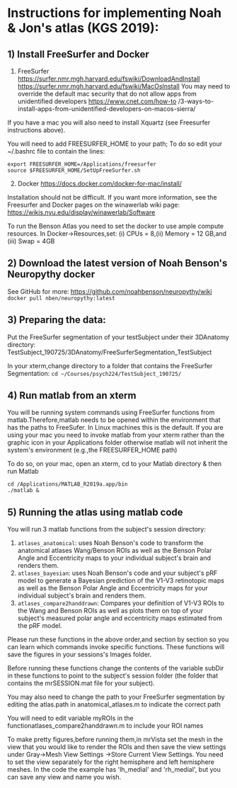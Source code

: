 # Instructions for implementing Noah & Jon's atlas (KGS 2019):

## 1) Install FreeSurfer and Docker
1. FreeSurfer
https://surfer.nmr.mgh.harvard.edu/fswiki/DownloadAndInstall
https://surfer.nmr.mgh.harvard.edu/fswiki/MacOsInstall
You may need to override the default mac security that do not allow apps from unidentified developers
https://www.cnet.com/how-to
/3-ways-to-install-apps-from-unidentified-developers-on-macos-sierra/

If you have a mac you will also need to install Xquartz (see Freesurfer instructions above).

You will need to add FREESURFER_HOME to your path; To do so edit your ~/.bashrc file to contain the lines:
```
export FREESURFER_HOME=/Applications/freesurfer
source $FREESURFER_HOME/SetUpFreeSurfer.sh
```

2. Docker
https://docs.docker.com/docker-for-mac/install/

Installation should not be difficult. If you want more information, see the Freesurfer and Docker pages on the winawerlab wiki page: https://wikis.nyu.edu/display/winawerlab/Software

To run the Benson Atlas you need to set the docker to use ample compute resources.
In Docker->Resources,set: (i) CPUs = 8,(ii) Memory = 12 GB,and (iii) Swap = 4GB

## 2) Download the latest version of Noah Benson's Neuropythy docker
See GitHub for more: https://github.com/noahbenson/neuropythy/wiki
```docker pull nben/neuropythy:latest```

## 3) Preparing the data:
Put the FreeSurfer segmentation of your testSubject under their 3DAnatomy directory:
TestSubject_190725/3DAnatomy/FreeSurferSegmentation_TestSubject
 
In your xterm,change directory to a folder that contains the FreeSurfer Segmentation: 
```cd ~/Courses/psych224/TestSubject_190725/```

## 4) Run matlab from an xterm
You will be running system commands using FreeSurfer functions from matlab.Therefore,matlab needs to be opened within the environment that has the paths to FreeSufer. In Linux machines this is the default. If you are using your mac you need to invoke matlab from your xterm rather than the graphic icon in your Applications folder otherwise matlab will not inherit the system's environment (e.g.,the FREESURFER_HOME path)

To do so, on your mac, open an xterm, cd to your Matlab directory & then run Matlab
```
cd /Applications/MATLAB_R2019a.app/bin
./matlab &
```

## 5) Running the atlas using matlab code 
You will run 3 matlab functions from the subject's session directory:
1. ```atlases_anatomical```: uses Noah Benson's code to transform the anatomical atlases Wang/Benson ROIs as well as the Benson Polar Angle and Eccentricity maps to your individual subject's brain and renders them.
2. ```atlases_bayesian```: uses Noah Benson's code and your subject's pRF model to generate a Bayesian prediction of the V1-V3 retinotopic maps as well as the Benson Polar Angle and Eccentricity maps for your individual subject's brain and renders them.  
3. ```atlases_compare2handdrawn```: Compares your definition of V1-V3 ROIs to the Wang and Benson ROIs as well as plots them on top of your subject's measured polar angle and eccentricity maps estimated from the pRF model.

Please run these functions in the above order,and section by section so you can learn which commands invoke specific functions. These functions will save the figures in your sessions's Images folder.

Before running these functions change the contents of the variable subDir in these functions to point to the subject's session folder (the folder that contains the mrSESSION.mat file for your subject).

You may also need to change the path to your FreeSurfer segmentation by editing the atlas.path in anatomical_atlases.m to indicate the correct path 

You will need to edit variable myROIs in the functionatlases_compare2handdrawn.m to include your ROI names

To make pretty figures,before running them,in mrVista set the mesh in the view that you would like to render the ROIs and then save the view settings under 
Gray->Mesh View Settings ->Store Current View Settings.
You need to set the view separately for the right hemisphere and left hemisphere meshes. In the code the example has 'lh_medial' and 'rh_medial', but you can save any view and name you wish.



